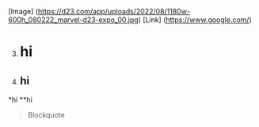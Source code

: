 

[Image] (https://d23.com/app/uploads/2022/08/1180w-600h_080222_marvel-d23-expo_00.jpg)
[Link] (https://www.google.com/)

3. # hi
4. ## hi

*hi
**hi

>Blockquote 
